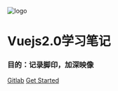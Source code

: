 ![logo](https://docsify.js.org/_media/icon.svg)

# Vuejs2.0学习笔记
### 目的：记录脚印，加深映像

[Gitlab](https://github.com/Hyhello/vue-note)
[Get Started](#介绍)
